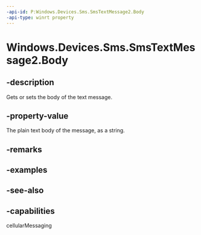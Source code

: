 ```yaml
---
-api-id: P:Windows.Devices.Sms.SmsTextMessage2.Body
-api-type: winrt property
---
```


<!-- Property syntax
public string Body { get;  set; }
-->

# Windows.Devices.Sms.SmsTextMessage2.Body

## -description
Gets or sets the body of the text message.

## -property-value
The plain text body of the message, as a string.

## -remarks

## -examples

## -see-also


## -capabilities
cellularMessaging